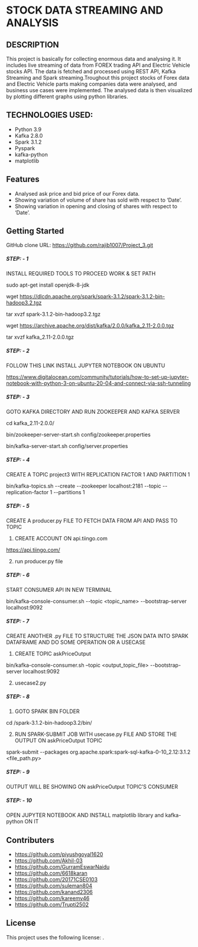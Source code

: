 # STOCK DATA STREAMING AND ANALYSIS

## DESCRIPTION
This project is basically for collecting  enormous data and analysing it. It includes live streaming of data from FOREX trading API and Electric Vehicle stocks API. The data is fetched and processed using REST API, Kafka Streaming and Spark streaming.Troughout this project stocks of Forex data and Electric Vehicle parts making companies data were analysed, and business use cases were implemented. The analysed data is then visualized by plotting different graphs using python libraries.

## TECHNOLOGIES USED:
* Python 3.9
* Kafka 2.8.0
* Spark 3.1.2
* Pyspark
* kafka-python 
* matplotlib

## Features
* Analysed ask price and bid price of our Forex data.
* Showing variation of volume of share has sold with respect to ‘Date’.
* Showing variation in opening and closing of shares with respect to ‘Date’.

## Getting Started
GitHub clone URL: https://github.com/rajib1007/Project_3.git
##### STEP: - 1

INSTALL REQUIRED TOOLS TO PROCEED WORK & SET PATH 

sudo apt-get install openjdk-8-jdk

wget https://dlcdn.apache.org/spark/spark-3.1.2/spark-3.1.2-bin-hadoop3.2.tgz

tar xvzf spark-3.1.2-bin-hadoop3.2.tgz

wget https://archive.apache.org/dist/kafka/2.0.0/kafka_2.11-2.0.0.tgz

tar xvzf kafka_2.11-2.0.0.tgz

##### STEP: - 2
FOLLOW THIS LINK INSTALL JUPYTER NOTEBOOK ON UBUNTU

https://www.digitalocean.com/community/tutorials/how-to-set-up-jupyter-notebook-with-python-3-on-ubuntu-20-04-and-connect-via-ssh-tunneling


##### STEP: - 3
GOTO KAFKA DIRECTORY AND RUN ZOOKEEPER AND KAFKA SERVER

cd kafka_2.11-2.0.0/

bin/zookeeper-server-start.sh config/zookeeper.properties

bin/kafka-server-start.sh config/server.properties

##### STEP: - 4
CREATE A TOPIC project3 WITH REPLICATION FACTOR 1 AND PARTITION 1

bin/kafka-topics.sh --create --zookeeper localhost:2181 --topic <topic name> --replication-factor 1 --partitions 1

##### STEP: - 5
CREATE A producer.py FILE TO FETCH DATA FROM API AND PASS TO TOPIC <topic name>
  
1. CREATE ACCOUNT ON api.tiingo.com
  
https://api.tiingo.com/
  
2. run producer.py file

##### STEP: - 6
  
START CONSUMER API IN NEW TERMINAL
  
bin/kafka-console-consumer.sh --topic <topic_name> --bootstrap-server localhost:9092

##### STEP: - 7
  
CREATE ANOTHER .py FILE TO STRUCTURE THE JSON DATA INTO SPARK DATAFRAME AND DO SOME OPERATION OR A USECASE
  
1.	CREATE TOPIC askPriceOutput 
  
bin/kafka-console-consumer.sh –topic <output_topic_file> --bootstrap-server localhost:9092
  
2.	usecase2.py

##### STEP: - 8
  
1.	GOTO SPARK BIN FOLDER
  
cd /spark-3.1.2-bin-hadoop3.2/bin/
  
2.	RUN SPARK-SUBMIT JOB WITH usecase.py FILE AND STORE THE OUTPUT ON askPriceOutput TOPIC
  
spark-submit --packages org.apache.spark:spark-sql-kafka-0-10_2.12:3.1.2 <file_path.py>

##### STEP: - 9
OUTPUT WILL BE SHOWING ON askPriceOutput TOPIC’S CONSUMER

##### STEP: - 10
OPEN JUPYTER NOTEBOOK AND INSTALL matplotlib library and kafka-python ON IT


## Contributers
 
* https://github.com/piyushgoyal1620
* https://github.com/Akhil-03
* https://github.com/GurramEswarNaidu
* https://github.com/6618karan
* https://github.com/20171CSE0103
* https://github.com/suleman804
* https://github.com/kanand2306
* https://github.com/kareemv46
* https://github.com/Trupti2502
  
## License
This project uses the following license: [<MIT License>](<https://github.com/rajib1007/Project_3/blob/main/LICENSE>).
